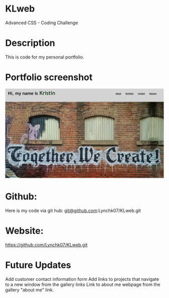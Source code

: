 # KLweb
Advanced CSS - Coding Challenge 

# Description
This is code for my personal portfolio. 

# Portfolio screenshot 
<img src="assets/myportfolio.png">

# Github: 
Here is my code via git hub: git@github.com:Lynchk07/KLweb.git

# Website: 

 https://github.com/Lynchk07/KLweb.git

 # Future Updates
 Add customer contact information form 
 Add links to projects that navigate to a new window from the gallery links
 Link to about me webpage from the gallery "about me" link.